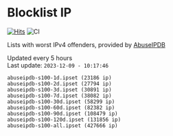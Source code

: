 # Blocklist IP

[![Hits](https://hits.seeyoufarm.com/api/count/incr/badge.svg?url=https%3A%2F%2Fgithub.com%2Fborestad%2Fblocklist-ip%2F&count_bg=%2379C83D&title_bg=%23555555&icon=&icon_color=%23E7E7E7&title=hits&edge_flat=false)](https://hits.seeyoufarm.com)  ![CI](https://img.shields.io/github/workflow/status/borestad/blocklist-ip/CI?style=flat-square)

Lists with worst IPv4 offenders, provided by [AbuseIPDB](https://www.abuseipdb.com/)

<!-- FOOTER-PLACEHOLDER -->
Updated every 5 hours<br>
Last update: `2023-12-09 - 10:17:46`
```
abuseipdb-s100-1d.ipset (23186 ip)
abuseipdb-s100-2d.ipset (27794 ip)
abuseipdb-s100-3d.ipset (30891 ip)
abuseipdb-s100-7d.ipset (38082 ip)
abuseipdb-s100-30d.ipset (58299 ip)
abuseipdb-s100-60d.ipset (82382 ip)
abuseipdb-s100-90d.ipset (108479 ip)
abuseipdb-s100-120d.ipset (131856 ip)
abuseipdb-s100-all.ipset (427666 ip)
```
